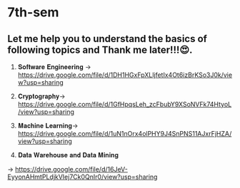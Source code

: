 # 7th-sem

## Let me help you to understand the basics of following topics and Thank me later!!!😍.


1. 𝐒𝐨𝐟𝐭𝐰𝐚𝐫𝐞 𝐄𝐧𝐠𝐢𝐧𝐞𝐞𝐫𝐢𝐧𝐠 -> https://drive.google.com/file/d/1DH1HGxFpXLljfetIx4Ot6izBrKSo3J0k/view?usp=sharing



2. 𝐂𝐫𝐲𝐩𝐭𝐨𝐠𝐫𝐚𝐩𝐡𝐲-> https://drive.google.com/file/d/1GfHpqsLeh_zcFbubY9XSoNVFk74HtyoL/view?usp=sharing



3. 𝐌𝐚𝐜𝐡𝐢𝐧𝐞 𝐋𝐞𝐚𝐫𝐧𝐢𝐧𝐠-> https://drive.google.com/file/d/1uN1nOrx4olPHY9J4SnPNS11AJxrFjHZA/view?usp=sharing



4. 𝐃𝐚𝐭𝐚 𝐖𝐚𝐫𝐞𝐡𝐨𝐮𝐬𝐞 𝐚𝐧𝐝 𝐃𝐚𝐭𝐚 𝐌𝐢𝐧𝐢𝐧𝐠

 -> https://drive.google.com/file/d/16JeV-EyyonAHmtPLdjkVIej7Ck0QnIr0/view?usp=sharing

